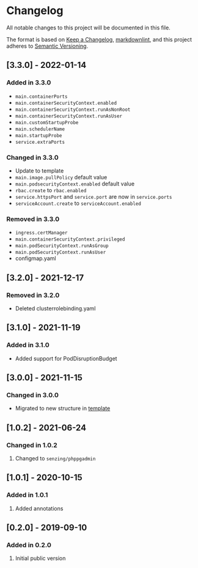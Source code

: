 # Changelog

All notable changes to this project will be documented in this file.

The format is based on [Keep a Changelog](https://keepachangelog.com/en/1.0.0/),
[markdownlint](https://dlaa.me/markdownlint/),
and this project adheres to [Semantic Versioning](https://semver.org/spec/v2.0.0.html).

## [3.3.0] - 2022-01-14

### Added in 3.3.0

- `main.containerPorts`
- `main.containerSecurityContext.enabled`
- `main.containerSecurityContext.runAsNonRoot`
- `main.containerSecurityContext.runAsUser`
- `main.customStartupProbe`
- `main.schedulerName`
- `main.startupProbe`
- `service.extraPorts`

### Changed in 3.3.0

- Update to template
- `main.image.pullPolicy` default value
- `main.podsecurityContext.enabled` default value
- `rbac.create` to `rbac.enabled`
- `service.httpsPort` and `service.port` are now in `service.ports`
- `serviceAccount.create` to `serviceAccount.enabled`

### Removed in 3.3.0

- `ingress.certManager`
- `main.containerSecurityContext.privileged`
- `main.podSecurityContext.runAsGroup`
- `main.podSecurityContext.runAsUser`
- configmap.yaml

## [3.2.0] - 2021-12-17

### Removed in 3.2.0

- Deleted clusterrolebinding.yaml

## [3.1.0] - 2021-11-19

### Added in 3.1.0

- Added support for PodDisruptionBudget

## [3.0.0] - 2021-11-15

### Changed in 3.0.0

- Migrated to new structure in [template](https://github.com/Senzing/charts/tree/master/template)

## [1.0.2] - 2021-06-24

### Changed in 1.0.2

1. Changed to `senzing/phppgadmin`

## [1.0.1] - 2020-10-15

### Added in 1.0.1

1. Added annotations

## [0.2.0] - 2019-09-10

### Added in 0.2.0

1. Initial public version

